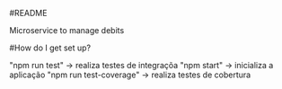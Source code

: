 #README

Microservice to manage debits

#How do I get set up?

"npm run test" -> realiza testes de integraçõa
"npm start" -> inicializa a aplicação
"npm run test-coverage" -> realiza testes de cobertura